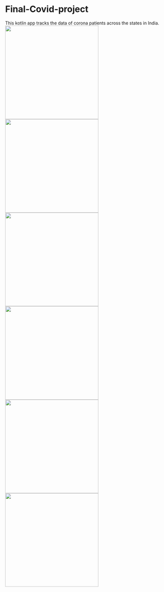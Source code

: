 # Final-Covid-project
This kotlin app tracks the data of corona patients across the states in India.<br />
<img src="https://github.com/akanksha606/Final-Covid-project/blob/master/images/splash.jpg?raw=true" width="300">
<img src="https://github.com/akanksha606/Final-Covid-project/blob/master/images/home.jpg?raw=true" width="300">
<img src="https://github.com/akanksha606/Final-Covid-project/blob/master/images/statewise.jpg?raw=true" width="300">
<img src="https://github.com/akanksha606/Final-Covid-project/blob/master/images/symptoms.jpg?raw=true" width="300">
<img src="https://github.com/akanksha606/Final-Covid-project/blob/master/images/precautions.jpg?raw=true" width="300">
<img src="https://github.com/akanksha606/Final-Covid-project/blob/master/images/about.jpg?raw=true" width="300">

